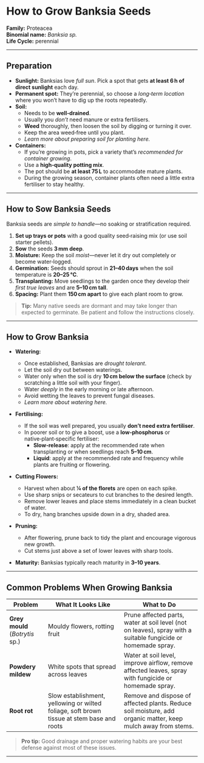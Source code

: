 # How to Grow Banksia Seeds

**Family:** Proteacea  
**Binomial name:** _Banksia sp._  
**Life Cycle:** perennial  

---

## Preparation

- **Sunlight:** Banksias love *full sun*. Pick a spot that gets **at least 6 h of direct sunlight** each day.  
- **Permanent spot:** They’re perennial, so choose a *long‑term location* where you won’t have to dig up the roots repeatedly.  
- **Soil:**  
  - Needs to be **well‑drained**.  
  - Usually you *don’t* need manure or extra fertilisers.  
  - **Weed** thoroughly, then loosen the soil by digging or turning it over.  
  - Keep the area weed‑free until you plant.  
  - *Learn more about preparing soil for planting here.*  
- **Containers:**  
  - If you’re growing in pots, pick a variety that’s *recommended for container growing*.  
  - Use a **high‑quality potting mix**.  
  - The pot should be **at least 75 L** to accommodate mature plants.  
  - During the growing season, container plants often need a little extra fertiliser to stay healthy.

---

## How to Sow Banksia Seeds

Banksia seeds are *simple to handle*—no soaking or stratification required.

1. **Set up trays or pots** with a good quality seed‑raising mix (or use soil starter pellets).  
2. **Sow** the seeds **3 mm deep**.  
3. **Moisture:** Keep the soil *moist*—never let it dry out completely or become water‑logged.  
4. **Germination:** Seeds should sprout in **21–40 days** when the soil temperature is **20–25 °C**.  
5. **Transplanting:** Move seedlings to the garden once they develop their *first true leaves* and are **5–10 cm tall**.  
6. **Spacing:** Plant them **150 cm apart** to give each plant room to grow.

> **Tip:** Many native seeds are dormant and may take longer than expected to germinate. Be patient and follow the instructions closely.

---

## How to Grow Banksia

- **Watering:**  
  - Once established, Banksias are *drought tolerant*.  
  - Let the soil dry out between waterings.  
  - Water only when the soil is dry **10 cm below the surface** (check by scratching a little soil with your finger).  
  - Water *deeply* in the early morning or late afternoon.  
  - Avoid wetting the leaves to prevent fungal diseases.  
  - *Learn more about watering here.*  

- **Fertilising:**  
  - If the soil was well prepared, you usually **don’t need extra fertiliser**.  
  - In poorer soil or to give a boost, use a **low‑phosphorus** or native‑plant‑specific fertiliser:  
    - **Slow‑release**: apply at the recommended rate when transplanting or when seedlings reach **5–10 cm**.  
    - **Liquid**: apply at the recommended rate and frequency while plants are fruiting or flowering.  

- **Cutting Flowers:**  
  - Harvest when about **¼ of the florets** are open on each spike.  
  - Use sharp snips or secateurs to cut branches to the desired length.  
  - Remove lower leaves and place stems immediately in a clean bucket of water.  
  - To dry, hang branches upside down in a dry, shaded area.  

- **Pruning:**  
  - After flowering, prune back to tidy the plant and encourage vigorous new growth.  
  - Cut stems just above a set of lower leaves with sharp tools.  

- **Maturity:** Banksias typically reach maturity in **3–10 years**.

---

## Common Problems When Growing Banksia

| Problem | What It Looks Like | What to Do |
|---------|--------------------|------------|
| **Grey mould** (_Botrytis_ sp.) | Mouldy flowers, rotting fruit | Prune affected parts, water at soil level (not on leaves), spray with a suitable fungicide or homemade spray. |
| **Powdery mildew** | White spots that spread across leaves | Water at soil level, improve airflow, remove affected leaves, spray with fungicide or homemade spray. |
| **Root rot** | Slow establishment, yellowing or wilted foliage, soft brown tissue at stem base and roots | Remove and dispose of affected plants. Reduce soil moisture, add organic matter, keep mulch away from stems. |

> **Pro tip:** Good drainage and proper watering habits are your best defense against most of these issues.  

---